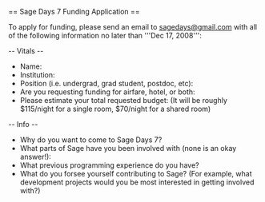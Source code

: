 == Sage Days 7 Funding Application ==

To apply for funding, please send an email to sagedays@gmail.com with all of the following information no later than '''Dec 17, 2008''':

 -- Vitals -- 
 * Name: 
 * Institution:
 * Position (i.e. undergrad, grad student, postdoc, etc):
 * Are you requesting funding for airfare, hotel, or both: 
 * Please estimate your total requested budget:
   (It will be roughly $\$$115/night for a single room, $\$$70/night for a shared room)

 -- Info --
 * Why do you want to come to Sage Days 7?
 * What parts of Sage have you been involved with (none is an okay answer!):
 * What previous programming experience do you have?
 * What do you forsee yourself contributing to Sage? (For example, what development projects would you be most interested in getting involved with?)
